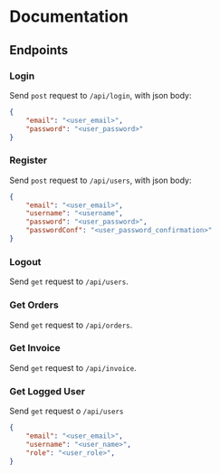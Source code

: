 # Documentation

## Endpoints

### Login

Send `post` request to `/api/login`, with json body:

```json
{
    "email": "<user_email>",
    "password": "<user_password>"
}
```

### Register

Send `post` request to `/api/users`, with json body:

```json
{
    "email": "<user_email>",
    "username": "<username",
    "password": "<user_password>",
    "passwordConf": "<user_password_confirmation>"
}
```

### Logout

Send `get` request to `/api/users`.

### Get Orders

Send `get` request to `/api/orders`.

### Get Invoice

Send `get` request to `/api/invoice`.

### Get Logged User

Send `get` request o `/api/users`

```json
{
    "email": "<user_email>",
    "username": "<user_name>",
    "role": "<user_role>",
}
```